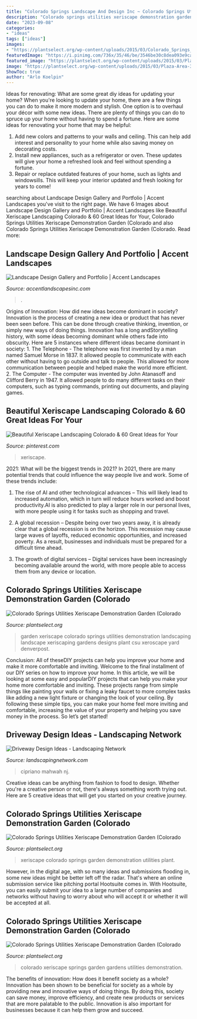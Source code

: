 ```yaml
---
title: "Colorado Springs Landscape And Design Inc ~ Colorado Springs Utilities Xeriscape Demonstration Garden (colorado"
description: "Colorado springs utilities xeriscape demonstration garden (colorado"
date: "2023-09-08"
categories:
- "ideas"
tags: ["ideas"]
images:
- "https://plantselect.org/wp-content/uploads/2015/03/Colorado_Springs_Utilities_Xeriscape_Demonstration_Garden_Colorado_Springs_2.jpg"
featuredImage: "https://i.pinimg.com/736x/35/46/be/3546be30c8dea093e9ca16555234c2ec.jpg"
featured_image: "https://plantselect.org/wp-content/uploads/2015/03/Plaza-Area-3.jpg"
image: "https://plantselect.org/wp-content/uploads/2015/03/Plaza-Area-3.jpg"
ShowToc: true
author: "Arlo Koelpin"
---
```



Ideas for renovating: What are some great diy ideas for updating your home?
When you're looking to update your home, there are a few things you can do to make it more modern and stylish. One option is to overhaul your décor with some new ideas. There are plenty of things you can do to spruce up your home without having to spend a fortune. Here are some ideas for renovating your home that may be helpful: 
1. Add new colors and patterns to your walls and ceiling. This can help add interest and personality to your home while also saving money on decorating costs. 
2. Install new appliances, such as a refrigerator or oven. These updates will give your home a refreshed look and feel without spending a fortune. 
3. Repair or replace outdated features of your home, such as lights and windowsills. This will keep your interior updated and fresh looking for years to come! 

	

		
searching about Landscape Design Gallery and Portfolio | Accent Landscapes you've visit to the right page. We have 6 Images about Landscape Design Gallery and Portfolio | Accent Landscapes like Beautiful Xeriscape Landscaping Colorado &amp; 60 Great Ideas for Your, Colorado Springs Utilities Xeriscape Demonstration Garden (Colorado and also Colorado Springs Utilities Xeriscape Demonstration Garden (Colorado. Read more:
		
    
## Landscape Design Gallery And Portfolio | Accent Landscapes

<img loading=lazy src="https://www.accentlandscapesinc.com/wp-content/uploads/2018/11/outdoor-patio-design-3.jpg" onerror="this.onerror=null;this.src='https://tse3.mm.bing.net/th?id=OIP.oyLGHL2CE2NiasH7UcHRhgHaEK&amp;pid=15.1';" alt="Landscape Design Gallery and Portfolio | Accent Landscapes">

_Source: accentlandscapesinc.com_

>. 

	

Origins of Innovation: How did new ideas become dominant in society?
Innovation is the process of creating a new idea or product that has never been seen before. This can be done through creative thinking, invention, or simply new ways of doing things. Innovation has a long andStorytelling history, with some ideas becoming dominant while others fade into obscurity. Here are 5 instances where different ideas became dominant in society: 1. The Telephone - The telephone was first invented by a man named Samuel Morse in 1837. It allowed people to communicate with each other without having to go outside and talk to people. This allowed for more communication between people and helped make the world more efficient. 2. The Computer - The computer was invented by John Atanasoff and Clifford Berry in 1947. It allowed people to do many different tasks on their computers, such as typing commands, printing out documents, and playing games.

    
## Beautiful Xeriscape Landscaping Colorado &amp; 60 Great Ideas For Your

<img loading=lazy src="https://i.pinimg.com/736x/35/46/be/3546be30c8dea093e9ca16555234c2ec.jpg" onerror="this.onerror=null;this.src='https://tse4.mm.bing.net/th?id=OIP.3wVEHejL2eLpIeL-z3aXDwHaLD&amp;pid=15.1';" alt="Beautiful Xeriscape Landscaping Colorado &amp; 60 Great Ideas for Your">

_Source: pinterest.com_

>xeriscape. 

	

2021: What will be the biggest trends in 2021?
In 2021, there are many potential trends that could influence the way people live and work. Some of these trends include:
1. The rise of AI and other technological advances – This will likely lead to increased automation, which in turn will reduce hours worked and boost productivity.AI is also predicted to play a larger role in our personal lives, with more people using it for tasks such as shopping and travel.

2. A global recession – Despite being over two years away, it is already clear that a global recession is on the horizon. This recession may cause large waves of layoffs, reduced economic opportunities, and increased poverty. As a result, businesses and individuals must be prepared for a difficult time ahead.

3. The growth of digital services – Digital services have been increasingly becoming available around the world, with more people able to access them from any device or location.

    
## Colorado Springs Utilities Xeriscape Demonstration Garden (Colorado

<img loading=lazy src="https://plantselect.org/wp-content/uploads/2015/03/Colorado_Springs_Utilities_Xeriscape_Demonstration_Garden_Colorado_Springs_2.jpg" onerror="this.onerror=null;this.src='https://tse2.mm.bing.net/th?id=OIP.5TqsKnx3DV592W7OTgQwAgHaE6&amp;pid=15.1';" alt="Colorado Springs Utilities Xeriscape Demonstration Garden (Colorado">

_Source: plantselect.org_

>garden xeriscape colorado springs utilities demonstration landscaping landscape xeriscaping gardens designs plant csu xeroscape yard denverpost. 

	

Conclusion: All of theseDIY projects can help you improve your home and make it more comfortable and inviting.
Welcome to the final installment of our DIY series on how to improve your home. In this article, we will be looking at some easy and popularDIY projects that can help you make your home more comfortable and inviting. These projects range from simple things like painting your walls or fixing a leaky faucet to more complex tasks like adding a new light fixture or changing the look of your ceiling. By following these simple tips, you can make your home feel more inviting and comfortable, increasing the value of your property and helping you save money in the process. So let’s get started!

    
## Driveway Design Ideas - Landscaping Network

<img loading=lazy src="https://images.landscapingnetwork.com/pictures/images/900x705Max/site_8/stone-driveway-edging-cipriano-landscape-design_1334.jpg" onerror="this.onerror=null;this.src='https://tse2.mm.bing.net/th?id=OIP.fmHQso03uDLY7RGiDlfRBwHaFh&amp;pid=15.1';" alt="Driveway Design Ideas - Landscaping Network">

_Source: landscapingnetwork.com_

>cipriano mahwah nj. 

	

Creative ideas can be anything from fashion to food to design. Whether you're a creative person or not, there's always something worth trying out. Here are 5 creative ideas that will get you started on your creative journey.

    
## Colorado Springs Utilities Xeriscape Demonstration Garden (Colorado

<img loading=lazy src="https://plantselect.org/wp-content/uploads/2015/03/Plaza-Area-3.jpg" onerror="this.onerror=null;this.src='https://tse3.mm.bing.net/th?id=OIP.S_ab0gd26oC1rtJbAVemsgHaE7&amp;pid=15.1';" alt="Colorado Springs Utilities Xeriscape Demonstration Garden (Colorado">

_Source: plantselect.org_

>xeriscape colorado springs garden demonstration utilities plant. 

	

However, in the digital age, with so many ideas and submissions flooding in, some new ideas might be better left off the radar. That's where an online submission service like pitching portal Hootsuite comes in. With Hootsuite, you can easily submit your idea to a large number of companies and networks without having to worry about who will accept it or whether it will be accepted at all.

    
## Colorado Springs Utilities Xeriscape Demonstration Garden (Colorado

<img loading=lazy src="https://plantselect.org/wp-content/uploads/2015/03/Colorado_Springs_Utilities_Xeriscape_Demonstration_Garden_Colorado_Springs_8.jpg" onerror="this.onerror=null;this.src='https://tse2.mm.bing.net/th?id=OIP.5J4jP6qFRIvG9cHd5HTXmwHaFi&amp;pid=15.1';" alt="Colorado Springs Utilities Xeriscape Demonstration Garden (Colorado">

_Source: plantselect.org_

>colorado xeriscape springs garden gardens utilities demonstration. 

	

The benefits of innovation: How does it benefit society as a whole?
Innovation has been shown to be beneficial for society as a whole by providing new and innovative ways of doing things. By doing this, society can save money, improve efficiency, and create new products or services that are more palatable to the public. Innovation is also important for businesses because it can help them grow and succeed.

